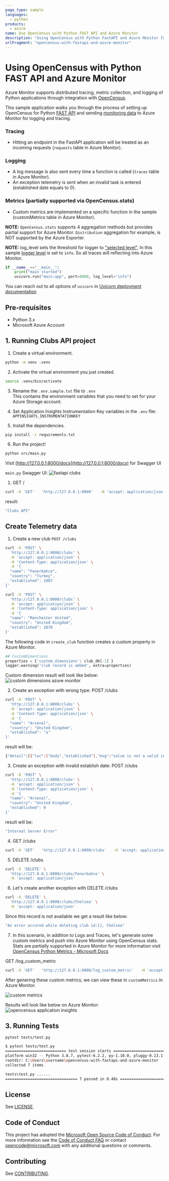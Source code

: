 ```yaml
---
page_type: sample
languages:
  - python
products:
  - azure
name: Use OpenCensus with Python FAST API and Azure Monitor 
description: "Using OpenCensus with Python FastAPI and Azure Monitor for logging and tracing"
urlFragment: "opencensus-with-fastapi-and-azure-monitor"
---
```



# Using OpenCensus with Python FAST API and Azure Monitor

Azure Monitor supports distributed tracing, metric collection, and logging of Python applications through integration with [OpenCensus](https://docs.microsoft.com/en-US/azure/azure-monitor/app/opencensus-python).

This sample application walks you through the process of setting up OpenCensus for Python [FAST API](https://fastapi.tiangolo.com/tutorial) and sending [monitoring data](https://docs.microsoft.com/en-us/azure/azure-monitor/app/opencensus-python#telemetry-type-mappings) to Azure Monitor for logging and tracing.

### Tracing

* Hitting an endpoint in the FastAPI application will be treated as an incoming requests (`requests` table in Azure Monitor).

### Logging

* A log message is also sent every time a function is called (`traces` table in Azure Monitor).
* An exception telemetry is sent when an invalid task is entered (established date equals to 0).

### Metrics (partially supported via OpenCensus.stats)

* Custom metrics are implemented on a specific function in the sample (customMetrics table in Azure Monitor).

**NOTE:**
`OpenCensus.stats` supports 4 aggregation methods but provides partial support for Azure Monitor. `Distribution` aggregation for example, is NOT supported by the Azure Exporter.

**NOTE:** log_level sets the threshold for logger to ["selected level"](https://docs.python.org/3/library/logging.html#logging.Logger.setLevel), In this sample [logger level](https://docs.python.org/3/library/logging.html#logging.Logger.setLevel) is set to `info`. So all traces will reflecting into Azure Monitor.

```python
if __name__=="__main__":
    print("main started")
    uvicorn.run("main:app", port=8000, log_level="info")
```

You can reach out to all options of `uvicorn` in [Uvicorn deployment documentation](https://www.uvicorn.org/deployment/#running-from-the-command-line)

## Pre-requisites

* Python 3.x
* Microsoft Azure Account

## 1. Running Clubs API project

1. Create a virtual environment.  

```bash
python -m venv .venv
```

2. Activate the virtual environment you just created.

```bash
source .venv/bin/activate
```

3. Rename the `.env.sample.txt` file to `.env`  
This contains the environment variables that you need to set for your Azure Storage account.

4. Set Application Insights Instrumentation Key variables in the `.env` file:  
`APPINSIGHTS_INSTRUMENTATIONKEY`

5. Install the dependencies.

```bash
pip install -r requirements.txt
```

6. Run the project!

```bash
python src/main.py
```

Visit [http://127.0.0.1:8000/docs](http://127.0.0.1:8000/docs) for Swagger UI

`main.py` Swagger UI:
![fastapi clubs](images/fastapi_clubs.png)

1. GET /

```bash
curl -X 'GET'   'http://127.0.0.1:8000'   -H 'accept: application/json'   -H 'Content-Type: application/json'
```

result:

```bash
"Clubs API"
```

## Create Telemetry data

1. Create a new club `POST /clubs`

```bash
curl -X 'POST' \
  'http://127.0.0.1:8000/clubs' \
  -H 'accept: application/json' \
  -H 'Content-Type: application/json' \
  -d '{
  "name": "Fenerbahce",
  "country": "Turkey",
  "established": 1907
}'
```

```bash
curl -X 'POST' \
  'http://127.0.0.1:8000/clubs' \
  -H 'accept: application/json' \
  -H 'Content-Type: application/json' \
  -d '{
  "name": "Manchester United",
  "country": "United Kingdom",
  "established": 1878
}'
```

The following code in `create_club` function creates a custom property in Azure Monitor.

```python
## CustomDimentions
properties = {'custom_dimensions': club_db[-1] }
logger.warning('club record is added', extra=properties)
```

Custom dimension result will look like below:
![custom dimensions azure monitor](images/custom_properties.png)

2. Create an exception with wrong type:
POST /clubs

```bash
curl -X 'POST' \
  'http://127.0.0.1:8000/clubs' \
  -H 'accept: application/json' \
  -H 'Content-Type: application/json' \
  -d '{
  "name": "Arsenal",
  "country": "United Kingdom",
  "established": "a"
}'
```

result will be:

```bash
{"detail":[{"loc":["body","established"],"msg":"value is not a valid integer","type":"type_error.integer"}]}
```

3. Create an exception with invalid establish date:
POST /clubs

```bash
curl -X 'POST' \
  'http://127.0.0.1:8000/clubs' \
  -H 'accept: application/json' \
  -H 'Content-Type: application/json' \
  -d '{
  "name": "Arsenal",
  "country": "United Kingdom",
  "established": 0
}'
```

result will be:

```bash
"Internal Server Error"
```

4. GET /clubs

```bash
curl -X 'GET'   'http://127.0.0.1:8000/clubs'   -H 'accept: application/json'   -H 'Content-Type: application/json'
```

5. DELETE /clubs

```bash
curl -X 'DELETE' \
  'http://127.0.0.1:8000/clubs/Fenerbahce' \
  -H 'accept: application/json'
```

6. Let's create another exception with DELETE /clubs

```bash
curl -X 'DELETE' \
  'http://127.0.0.1:8000/clubs/Chelsea' \
  -H 'accept: application/json'
```

Since this record is not available we get a result like below:

```bash
"An error accured while deleting club id:[], Chelsea"
```

7. In this scenario, in addition to Logs and Traces, let's generate some custom metrics and push into Azure Monitor using OpenCensus stats. Stats are partially supported in Azure Monitor for more information visit [OpenCensus Python Metrics - Microsoft Docs](https://docs.microsoft.com/en-US/azure/azure-monitor/app/opencensus-python#metrics)

GET /log_custom_metric

```bash
curl -X 'GET'   'http://127.0.0.1:8000/log_custom_metric'   -H 'accept: application/json'   -H 'Content-Type: application/json'
```

After genering these custom metrics, we can view these in `customMetrics` in Azure Monitor.

![custom metrics](images/custom_metrics.png)

Results will look like below on Azure Monitor:
![opencensus application insights](images/opencensus_application_insights.png)

## 3. Running Tests

`pytest tests/test.py`

```bash
$ pytest tests/test.py
=========================== test session starts =================================
platform win32 -- Python 3.8.7, pytest-6.2.2, py-1.10.0, pluggy-0.13.1
rootdir: C:\Users\username\opencensus-with-fastapi-and-azure-monitor
collected 7 items

tests\test.py ......                                                       [100%]
================================ 7 passed in 0.48s ===============================
```

## License

See [LICENSE](LICENSE).

## Code of Conduct

This project has adopted the [Microsoft Open Source Code of Conduct](https://opensource.microsoft.com/codeofconduct/). For more information see the [Code of Conduct FAQ](https://opensource.microsoft.com/codeofconduct/faq/) or contact [opencode@microsoft.com](mailto:opencode@microsoft.com) with any additional questions or comments.

## Contributing

See [CONTRIBUTING](CONTRIBUTING).
